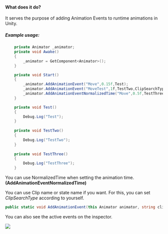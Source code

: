 #### What does it do?
It serves the purpose of adding Animation Events to runtime animations in Unity.

##### Example usage:
```csharp
    private Animator _animator;
    private void Awake()
    {
        _animator = GetComponent<Animator>();
    }

    private void Start()
    {
        _animator.AddAnimationEvent("Move",0.15f,Test);
        _animator.AddAnimationEvent("MoveTest",1f,TestTwo,ClipSearchType.ByStateName);
        _animator.AddAnimationEventNormalizedTime("Move",0.5f,TestThree);
    }

    private void Test()
    {
        Debug.Log("Test");
    }
    
    private void TestTwo()
    {
        Debug.Log("TestTwo");
    }
    
    private void TestThree()
    {
        Debug.Log("TestThree");
    }
```

You can use NormalizedTime when setting the animation time. **(AddAnimationEventNormalizedTime)**

You can use Clip name or state name if you want. For this, you can set *ClipSearchType* according to yourself.
```csharp
public static void AddAnimationEvent(this Animator animator, string clipName, float time, Action action,ClipSearchType clipSearchType = ClipSearchType.ByClipName)
```
You can also see the active events on the inspector.

![](https://i.imgur.com/3Ctwr7s.png)

